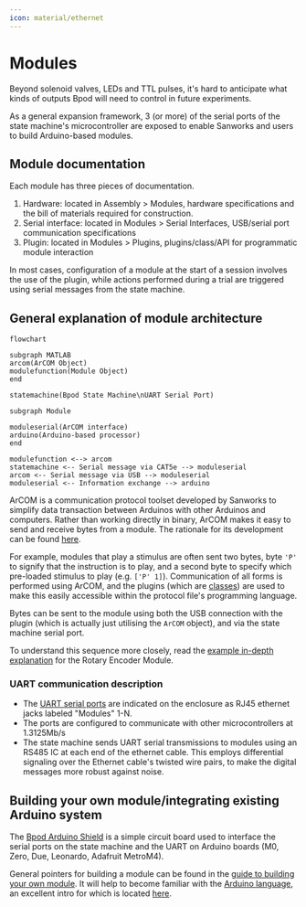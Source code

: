 ```yaml
---
icon: material/ethernet
---
```

# Modules
Beyond solenoid valves, LEDs and TTL pulses, it's hard to anticipate what kinds of outputs Bpod will need to control in future experiments.

As a general expansion framework, 3 (or more) of the serial ports of the state machine's microcontroller are exposed to enable Sanworks and users to build Arduino-based modules.

## Module documentation
Each module has three pieces of documentation.

1. Hardware: located in Assembly > Modules, hardware specifications and the bill of materials required for construction.
2. Serial interface: located in Modules > Serial Interfaces, USB/serial port communication specifications
3. Plugin: located in Modules > Plugins, plugins/class/API for programmatic module interaction

In most cases, configuration of a module at the start of a session involves the use of the plugin, while actions performed during a trial are triggered using serial messages from the state machine.


## General explanation of module architecture
```mermaid
flowchart

subgraph MATLAB
arcom(ArCOM Object)
modulefunction(Module Object)
end

statemachine(Bpod State Machine\nUART Serial Port)

subgraph Module

moduleserial(ArCOM interface)
arduino(Arduino-based processor)
end

modulefunction <--> arcom
statemachine <-- Serial message via CAT5e --> moduleserial
arcom <-- Serial message via USB --> moduleserial
moduleserial <-- Information exchange --> arduino
```

ArCOM is a communication protocol toolset developed by Sanworks to simplify data transaction between Arduinos with other Arduinos and computers. Rather than working directly in binary, ArCOM makes it easy to send and receive bytes from a module. The rationale for its development can be found [here](https://sanworks.io/news/viewArticle?articleID=ArCOM1).

<!-- but why use this instead of the Serial class? -->

For example, modules that play a stimulus are often sent two bytes, byte `'P'` to signify that the instruction is to play, and a second byte to specify which pre-loaded stimulus to play (e.g. `['P' 1]`). Communication of all forms is performed using ArCOM, and the plugins (which are [classes](https://www.mathworks.com/help/matlab/object-oriented-programming.html)) are used to make this easily accessible within the protocol file's programming language.

Bytes can be sent to the module using both the USB connection with the plugin (which is actually just utilising the `ArCOM` object), and via the state machine serial port.

To understand this sequence more closely, read the [example in-depth explanation](../module-documentation/rotary-encoder-module.md#serial-interface-and-module-class-guide) for the Rotary Encoder Module.

### UART communication description

- The [UART serial ports]((https://www.google.com/url?q=https%3A%2F%2Flearn.sparkfun.com%2Ftutorials%2Fserial-communication%2Fuarts&sa=D&sntz=1&usg=AOvVaw2e5bid8ez_clYR9sdmyEtv)) are indicated on the enclosure as RJ45 ethernet jacks labeled "Modules" 1-N.
- The ports are configured to communicate with other microcontrollers at 1.3125Mb/s
- The state machine sends UART serial transmissions to modules using an RS485 IC at each end of the ethernet cable. This employs differential signaling over the Ethernet cable's twisted wire pairs, to make the digital messages more robust against noise.

## Building your own module/integrating existing Arduino system
The [Bpod Arduino Shield](../assembly/arduino-shield-gen2-assembly.md) is a simple circuit board used to interface the serial ports on the state machine and the UART on Arduino boards (M0, Zero, Due, Leonardo, Adafruit MetroM4). 

General pointers for building a module can be found in the [guide to building your own module](../user-guide/building-own-module.md). It will help to become familiar with the [Arduino language](http://www.google.com/url?q=http%3A%2F%2Farduino.cc%2Fen%2FReference%2FHomePage&sa=D&sntz=1&usg=AOvVaw1v-cPDNL0l0ua0s9yO_xvD), an excellent intro for which is located [here](https://www.google.com/url?q=https%3A%2F%2Flearn.sparkfun.com%2Ftutorials%2Fwhat-is-an-arduino&sa=D&sntz=1&usg=AOvVaw1od5YgunQFQgRDuuzRaBOE).

